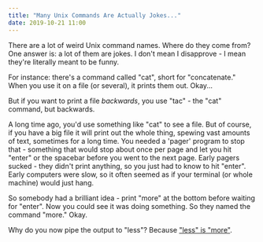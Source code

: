 ```yaml
---
title: "Many Unix Commands Are Actually Jokes..."
date: 2019-10-21 11:00
---
```


There are a lot of weird Unix command names. Where do they come from?
One answer is: a lot of them are jokes. I don't mean I disapprove - I
mean they're literally meant to be funny.

For instance: there's a command called "cat", short for "concatenate." When you use it on a file (or several), it prints them out. Okay...

But if you want to print a file *backwards*, you use "tac" - the "cat" command, but backwards.

A long time ago, you'd use something like "cat" to see a file. But of course, if you have a big file it will print out the whole thing, spewing vast amounts of text, sometimes for a long time. You needed a 'pager' program to stop that - something that would stop about once per page and let you hit "enter" or the spacebar before you went to the next page. Early pagers sucked - they didn't print anything, so you just had to know to hit "enter". Early computers were slow, so it often seemed as if your terminal (or whole machine) would just hang.

So somebody had a brilliant idea - print "more" at the bottom before waiting for "enter". Now you could see it was doing something. So they named the command "more." Okay.

Why do you now pipe the output to "less"? Because ["less" is "more"](https://en.wikipedia.org/wiki/Less_is_more).
